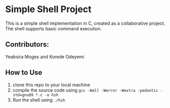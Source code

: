 # Simple Shell Project

This is a simple shell implementation in C, created as a collaborative project. The shell supports basic command execution.

## Contributors:
  Yeabsira Moges and Korede Odeyemi

## How to Use

1. clone this repo to your local machine
2. compile the source code using `gcc -Wall -Werror -Wextra -pedantic -std=gnu89 *.c -o hsh`
3. Run the shell using `./hsh`
